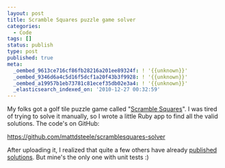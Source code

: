 ```yaml
---
layout: post
title: Scramble Squares puzzle game solver
categories:
  - Code
tags: []
status: publish
type: post
published: true
meta:
  _oembed_9613ce716cf86fb28216a201ee89324f: ! '{{unknown}}'
  _oembed_9346d6a4c5d16f5dcf1a20f43b3f9928: ! '{{unknown}}'
  _oembed_a19957b1eb73781c81ecef35db02e3a4: ! '{{unknown}}'
  _elasticsearch_indexed_on: '2010-12-27 00:32:59'
---
```


My folks got a golf tile puzzle game called "<a href="http://www.b-dazzle.com/puzzdetail.asp?PuzzID=52&amp;CategoryName=Hobbies%20and%20Activities%20Puzzles&amp;CatID=8">Scramble Squares</a>". I was tired of trying to solve it manually, so I wrote a little Ruby app to find all the valid solutions. The code's on GitHub:

<a href="https://github.com/mattdsteele/scramblesquares-solver">https://github.com/mattdsteele/scramblesquares-solver</a>

After uploading it, I realized that quite a few others have already <a href="http://www.google.com/search?sourceid=chrome&amp;ie=UTF-8&amp;q=scramblesquares+solver">published solutions</a>. But mine's the only one with unit tests :)
